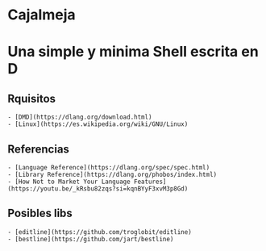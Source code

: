 Cajalmeja
=========
# Una simple y minima Shell escrita en D

Rquisitos
-----------
    - [DMD](https://dlang.org/download.html)
    - [Linux](https://es.wikipedia.org/wiki/GNU/Linux)

Referencias
-----------
    - [Language Reference](https://dlang.org/spec/spec.html)
    - [Library Reference](https://dlang.org/phobos/index.html)
    - [How Not to Market Your Language Features](https://youtu.be/_kRsbu82zqs?si=kqnBYyF3xvM3p8Gd)

Posibles libs
-------------
    - [editline](https://github.com/troglobit/editline)
    - [bestline](https://github.com/jart/bestline)
